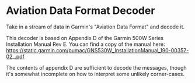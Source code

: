# Aviation Data Format Decoder
 Take in a stream of data in Garmin's "Aviation Data Format" and decode it.

This decoder is based on Appendix D of the Garmin 500W Series Installation
Manual Rev E. You can find a copy of the manual here:
    <https://static.garmin.com/pumac/GNS530W_InstallationManual_190-00357-02_.pdf>
    
The contents of appendix D are sufficient to decode the messages, though it's
somewhat incomplete on how to interpret some unlikely corner-cases.
